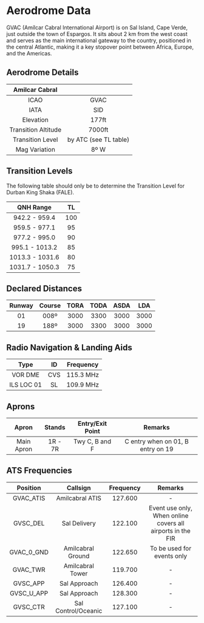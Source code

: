 # Aerodrome Data
GVAC (Amílcar Cabral International Airport) is on Sal Island, Cape Verde, just outside the town of Espargos. It sits about 2 km from the west coast and serves as the main international gateway to the country, positioned in the central Atlantic, making it a key stopover point between Africa, Europe, and the Americas.

## Aerodrome Details

|  Amilcar Cabral    |                           |
| :---------: | :----------------------------------: |
| ICAO | GVAC |
| IATA | SID |
| Elevation | 177ft |
| Transition Altitude | 7000ft |
| Transition Level | by ATC (see TL table) |
| Mag Variation | 8º W |

## Transition Levels

The following table should only be to determine the Transition Level for Durban King Shaka (FALE).

| QNH Range | TL |
| :---------: | :---------: |
| 942.2 - 959.4 | 100 |
| 959.5 - 977.1 | 95 |
| 977.2 - 995.0 | 90 |
| 995.1 - 1013.2 | 85 | 
| 1013.3 - 1031.6 | 80 |
| 1031.7 - 1050.3 | 75 |

## Declared Distances

| Runway | Course | TORA | TODA | ASDA | LDA | 
| :---------: | :---------: | :---------: | :---------: | :---------: | :---------: | 
| 01    | 008º    | 3000     | 3300     | 3000     | 3000    | 
| 19    | 188º    | 3000     | 3300     | 3000     | 3000    | I   

## Radio Navigation & Landing Aids

| Type | ID | Frequency | 
| :---------: | :---------: | :---------: |
| VOR DME | CVS | 115.3 MHz |
| ILS LOC 01 | SL | 109.9 MHz |

## Aprons 

| Apron | Stands | Entry/Exit Point | Remarks |
| :---------: | :---------: | :---------: | :---------: |
| Main Apron | 1R - 7R | Twy C, B and F | C entry when on 01, B entry on 19 |

## ATS Frequencies


| Position    | Callsign              | Frequency | Remarks             |
| :---------: | :---------: | :---------: | :---------: |
| GVAC_ATIS   | Amilcabral ATIS     | 127.600   | -                   |
| GVSC_DEL   | Sal Delivery     | 122.100   | Event use only, When online covers all airports in the FIR                   |
| GVAC_0_GND    | Amilcabral Ground       | 122.650   | To be used for events only                   |
| GVAC_TWR    | Amilcabral Tower    | 119.700   | -                   |
| GVSC_APP    | Sal Approach | 126.400   | -                   |
| GVSC_U_APP    | Sal Approach    | 128.300   | - |                |
| GVSC_CTR    | Sal Control/Oceanic     | 127.100   | - |                |
